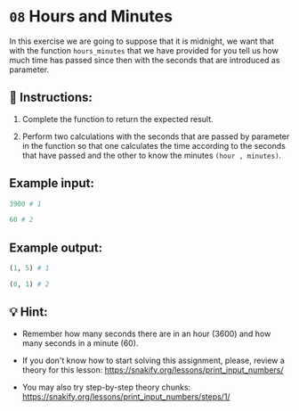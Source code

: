# `08` Hours and Minutes

In this exercise we are going to suppose that it is midnight, we want that with the function `hours_minutes` that we have provided for you tell us how much time has passed since then with the seconds that are introduced as parameter.

## 📝 Instructions:

1. Complete the function to return the expected result.

2. Perform two calculations with the seconds that are passed by parameter in the function so that one calculates the time according to the seconds that have passed and the other to know the minutes `(hour , minutes)`.

## Example input:

```py
3900 # 1

60 # 2
```

## Example output:

```py
(1, 5) # 1

(0, 1) # 2
```
## 💡 Hint:

+ Remember how many seconds there are in an hour (3600) and how many seconds in a minute (60).

+ If you don't know how to start solving this assignment, please, review a theory for this lesson: https://snakify.org/lessons/print_input_numbers/

+ You may also try step-by-step theory chunks: https://snakify.org/lessons/print_input_numbers/steps/1/


[comment]: <Solution: (secs//3600, secs//60)>
